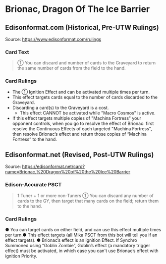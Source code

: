 # Brionac, Dragon Of The Ice Barrier

## Edisonformat.com (Historical, Pre-UTW Rulings)

Source: https://www.edisonformat.com/rulings

### Card Text

> ① You can discard and number of cards to the Graveyard to return the same number of cards from the field to the hand.

### Card Rulings

*   The ① Ignition Effect and can be activated multiple times per turn.
*   This effect targets cards equal to the number of cards discarded to the Graveyard.
*   Discarding a card(s) to the Graveyard is a cost.
    *   This effect CANNOT be activated while "Macro Cosmos" is active.
*   If this effect targets multiple copies of "Machina Fortress" your opponent controls, when you go to resolve the effect of Brionac: first resolve the Continuous Effects of each targeted "Machina Fortress", then resolve Brionac’s effect and return those copies of “Machina Fortress” to the hand.

## Edisonformat.net (Revised, Post-UTW Rulings)

Source: https://edisonformat.net/card?name=Brionac,%20Dragon%20of%20the%20Ice%20Barrier

### Edison-Accurate PSCT

> 1 Tuner + 1 or more non-Tuners
> ① You can discard any number of cards to the GY, then target that many cards on the field; return them to the hand.

### Card Rulings

● You can target cards on either field, and can use this effect multiple times per turn.● This effect targets (all Mika PSCT from this bot will tell you if an effect targets).
● Brionac’s effect is an ignition Effect. If Synchro Summoned using “Goblin Zombie”, Goblin’s effect (a mandatory trigger effect) must be activated, in which case you can't use Brionac’s effect with ignition Priority.
            